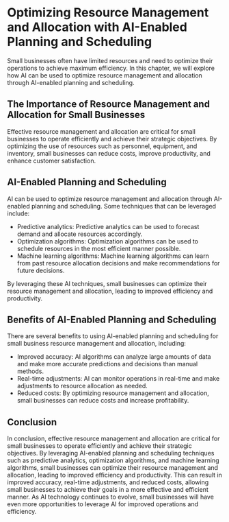 Optimizing Resource Management and Allocation with AI-Enabled Planning and Scheduling
==============================================================================================================================================================

Small businesses often have limited resources and need to optimize their operations to achieve maximum efficiency. In this chapter, we will explore how AI can be used to optimize resource management and allocation through AI-enabled planning and scheduling.

The Importance of Resource Management and Allocation for Small Businesses
-------------------------------------------------------------------------

Effective resource management and allocation are critical for small businesses to operate efficiently and achieve their strategic objectives. By optimizing the use of resources such as personnel, equipment, and inventory, small businesses can reduce costs, improve productivity, and enhance customer satisfaction.

AI-Enabled Planning and Scheduling
----------------------------------

AI can be used to optimize resource management and allocation through AI-enabled planning and scheduling. Some techniques that can be leveraged include:

* Predictive analytics: Predictive analytics can be used to forecast demand and allocate resources accordingly.
* Optimization algorithms: Optimization algorithms can be used to schedule resources in the most efficient manner possible.
* Machine learning algorithms: Machine learning algorithms can learn from past resource allocation decisions and make recommendations for future decisions.

By leveraging these AI techniques, small businesses can optimize their resource management and allocation, leading to improved efficiency and productivity.

Benefits of AI-Enabled Planning and Scheduling
----------------------------------------------

There are several benefits to using AI-enabled planning and scheduling for small business resource management and allocation, including:

* Improved accuracy: AI algorithms can analyze large amounts of data and make more accurate predictions and decisions than manual methods.
* Real-time adjustments: AI can monitor operations in real-time and make adjustments to resource allocation as needed.
* Reduced costs: By optimizing resource management and allocation, small businesses can reduce costs and increase profitability.

Conclusion
----------

In conclusion, effective resource management and allocation are critical for small businesses to operate efficiently and achieve their strategic objectives. By leveraging AI-enabled planning and scheduling techniques such as predictive analytics, optimization algorithms, and machine learning algorithms, small businesses can optimize their resource management and allocation, leading to improved efficiency and productivity. This can result in improved accuracy, real-time adjustments, and reduced costs, allowing small businesses to achieve their goals in a more effective and efficient manner. As AI technology continues to evolve, small businesses will have even more opportunities to leverage AI for improved operations and efficiency.
